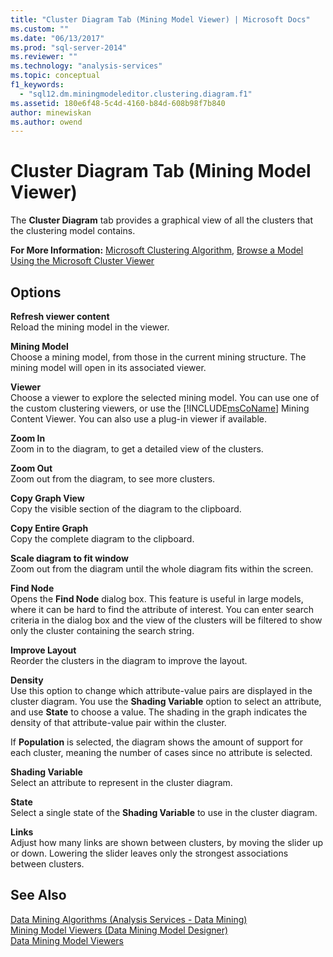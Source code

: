```yaml
---
title: "Cluster Diagram Tab (Mining Model Viewer) | Microsoft Docs"
ms.custom: ""
ms.date: "06/13/2017"
ms.prod: "sql-server-2014"
ms.reviewer: ""
ms.technology: "analysis-services"
ms.topic: conceptual
f1_keywords: 
  - "sql12.dm.miningmodeleditor.clustering.diagram.f1"
ms.assetid: 180e6f48-5c4d-4160-b84d-608b98f7b840
author: minewiskan
ms.author: owend
---
```

# Cluster Diagram Tab (Mining Model Viewer)
  The **Cluster Diagram** tab provides a graphical view of all the clusters that the clustering model contains.  
  
 **For More Information:** [Microsoft Clustering Algorithm](data-mining/microsoft-clustering-algorithm.md), [Browse a Model Using the Microsoft Cluster Viewer](data-mining/browse-a-model-using-the-microsoft-cluster-viewer.md)  
  
## Options  
 **Refresh viewer content**  
 Reload the mining model in the viewer.  
  
 **Mining Model**  
 Choose a mining model, from those in the current mining structure. The mining model will open in its associated viewer.  
  
 **Viewer**  
 Choose a viewer to explore the selected mining model. You can use one of the custom clustering viewers, or use the [!INCLUDE[msCoName](../includes/msconame-md.md)] Mining Content Viewer. You can also use a plug-in viewer if available.  
  
 **Zoom In**  
 Zoom in to the diagram, to get a detailed view of the clusters.  
  
 **Zoom Out**  
 Zoom out from the diagram, to see more clusters.  
  
 **Copy Graph View**  
 Copy the visible section of the diagram to the clipboard.  
  
 **Copy Entire Graph**  
 Copy the complete diagram to the clipboard.  
  
 **Scale diagram to fit window**  
 Zoom out from the diagram until the whole diagram fits within the screen.  
  
 **Find Node**  
 Opens the **Find Node** dialog box. This feature is useful in large models, where it can be hard to find the attribute of interest. You can enter search criteria in the dialog box and the view of the clusters will be filtered to show only the cluster containing the search string.  
  
 **Improve Layout**  
 Reorder the clusters in the diagram to improve the layout.  
  
 **Density**  
 Use this option to change which attribute-value pairs are displayed in the cluster diagram. You use the **Shading Variable** option to select an attribute, and use **State** to choose a value. The shading in the graph indicates the density of that attribute-value pair within the cluster.  
  
 If **Population** is selected, the diagram shows the amount of support for each cluster, meaning the number of cases since no attribute is selected.  
  
 **Shading Variable**  
 Select an attribute to represent in the cluster diagram.  
  
 **State**  
 Select a single state of the **Shading Variable** to use in the cluster diagram.  
  
 **Links**  
 Adjust how many links are shown between clusters, by moving the slider up or down. Lowering the slider leaves only the strongest associations between clusters.  
  
## See Also  
 [Data Mining Algorithms &#40;Analysis Services - Data Mining&#41;](data-mining/data-mining-algorithms-analysis-services-data-mining.md)   
 [Mining Model Viewers &#40;Data Mining Model Designer&#41;](mining-model-viewers-data-mining-model-designer.md)   
 [Data Mining Model Viewers](data-mining/data-mining-model-viewers.md)  
  
  
